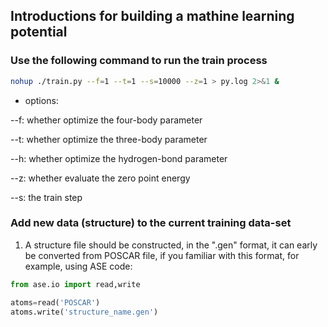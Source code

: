 ## Introductions for building a mathine learning potential

### Use the following command to run the train process
```bash
nohup ./train.py --f=1 --t=1 --s=10000 --z=1 > py.log 2>&1 &
```
* options:

--f: whether optimize the four-body parameter

--t: whether optimize the three-body parameter

--h: whether optimize the hydrogen-bond parameter

--z: whether evaluate the zero point energy

--s: the train step

### Add new data (structure) to the current training data-set

1. A structure file should be constructed, in the ".gen" format, it can early be converted from POSCAR file, 
   if you familiar with this format, for example, using ASE code:
```python
from ase.io import read,write

atoms=read('POSCAR')
atoms.write('structure_name.gen')
```


